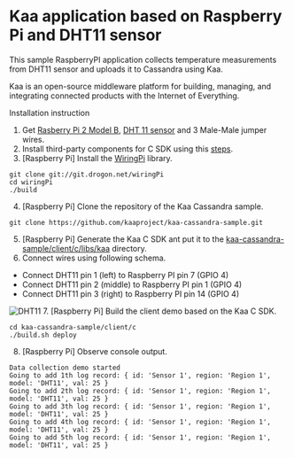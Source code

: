 Kaa application based on Raspberry Pi and DHT11 sensor
============================

This sample RaspberryPI application collects temperature measurements from DHT11 sensor and uploads it to Cassandra using Kaa.

Kaa is an open-source middleware platform for building, managing, and integrating connected products with the Internet of Everything.

Installation instruction

1. Get [Rasberry Pi 2 Model B](https://en.wikipedia.org/wiki/Raspberry_Pi), [DHT 11 sensor](http://www.dx.com/p/arduino-digital-temperature-humidity-sensor-module-121350#.Vea7HHWlxBc) and 3 Male-Male jumper wires.
2. Install third-party components for C SDK using this [steps](http://docs.kaaproject.org/display/KAA/Raspberry+Pi#RaspberryPi-Installingthird-partycomponentsforCSDK).
3. [Raspberry Pi] Install the [WiringPi](http://wiringpi.com/) library.
```
git clone git://git.drogon.net/wiringPi
cd wiringPi
./build
```
4. [Raspberry Pi] Clone the repository of the Kaa Cassandra sample.
```
git clone https://github.com/kaaproject/kaa-cassandra-sample.git
```
5. [Raspberry Pi] Generate the Kaa C SDK ant put it to the [kaa-cassandra-sample/client/c/libs/kaa](https://github.com/kaaproject/kaa-cassandra-sample/tree/master/client/c/libs/kaa) directory.
6. Connect wires using following schema.
  - Connect DHT11 pin 1 (left) to Raspberry PI pin 7 (GPIO 4)
  - Connect DHT11 pin 2 (middle) to Raspberry PI pin 1 (GPIO 4)
  - Connect DHT11 pin 3 (right) to Raspberry PI pin 14 (GPIO 4)
  
  ![DHT11](http://www.geeker.co.nz/images/thumbnails/280/280/detailed/1/Keyes_-_Temperature_and_humidity_sensor.jpg)
7. [Raspberry Pi] Build the client demo based on the Kaa C SDK.
```
cd kaa-cassandra-sample/client/c
./build.sh deploy
```
8. [Raspberry Pi] Observe console output.
```
Data collection demo started
Going to add 1th log record: { id: 'Sensor 1', region: 'Region 1', model: 'DHT11', val: 25 }
Going to add 2th log record: { id: 'Sensor 1', region: 'Region 1', model: 'DHT11', val: 25 }
Going to add 3th log record: { id: 'Sensor 1', region: 'Region 1', model: 'DHT11', val: 25 }
Going to add 4th log record: { id: 'Sensor 1', region: 'Region 1', model: 'DHT11', val: 25 }
Going to add 5th log record: { id: 'Sensor 1', region: 'Region 1', model: 'DHT11', val: 25 }
```